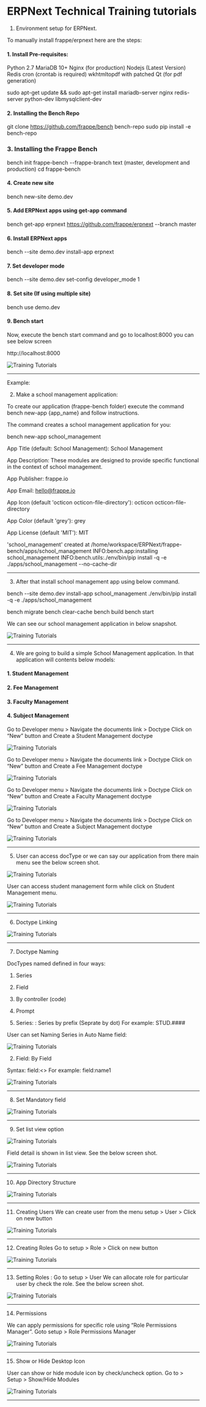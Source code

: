 <!-- add-breadcrumbs -->
# ERPNext Technical Training tutorials

1. Environment setup for ERPNext.

To manually install frappe/erpnext here are the steps:

#### 1. Install Pre-requisites:

Python 2.7
MariaDB 10+
Nginx (for production)
Nodejs (Latest Version)
Redis
cron (crontab is required)
wkhtmltopdf with patched Qt (for pdf generation)

sudo apt-get update && sudo apt-get install mariadb-server nginx redis-server python-dev libmysqlclient-dev

#### 2. Installing the Bench Repo

git clone https://github.com/frappe/bench bench-repo
sudo pip install -e bench-repo

### 3. Installing the Frappe Bench

bench init frappe-bench --frappe-branch text (master, development and production)
cd frappe-bench

#### 4. Create new site

bench new-site demo.dev

#### 5. Add ERPNext apps using get-app command

bench get-app erpnext https://github.com/frappe/erpnext --branch master

#### 6. Install ERPNext apps

bench --site demo.dev install-app erpnext

#### 7. Set developer mode

bench --site demo.dev set-config developer_mode 1

#### 8. Set site (If using multiple site)

bench use demo.dev


#### 9. Bench start

Now, execute the bench start command and go to localhost:8000 you can see below screen

http://localhost:8000

<img class="screenshot" alt="Training Tutorials" src="/docs/assets/img/main_desk.png">

---

Example:

2. Make a school management application:

To create our application (frappe-bench folder) execute the command 
bench new-app {app_name} and follow instructions. 

The command creates a school management application for you:

bench new-app school_management

App Title (default: School Management): School Management

App Description: These modules are designed to provide specific functional in the context of school management.

App Publisher: frappe.io

App Email: hello@frappe.io

App Icon (default 'octicon octicon-file-directory'): octicon octicon-file-directory

App Color (default 'grey'): grey

App License (default 'MIT'): MIT

'school_management' created at /home/workspace/ERPNext/frappe-bench/apps/school_management
INFO:bench.app:installing school_management
INFO:bench.utils:./env/bin/pip install -q  -e ./apps/school_management --no-cache-dir

---

3. After that install school management app using below command.

bench --site demo.dev install-app school_management
./env/bin/pip install -q  -e ./apps/school_management

bench migrate
bench clear-cache
bench build
bench start

We can see our school management application in below snapshot.

<img class="screenshot" alt="Training Tutorials" src="/docs/assets/img/app_icon.png">

---

4. We are going to build a simple School Management application. In that application will contents below models:

#### 1. Student Management
#### 2. Fee Management
#### 3. Faculty Management
#### 4. Subject Management

Go to Developer menu > Navigate the documents link > Doctype
Click on “New” button and Create a Student Management doctype 

<img class="screenshot" alt="Training Tutorials" src="/docs/assets/img/stud_doctype.png">


Go to Developer menu > Navigate the documents link > Doctype
Click on “New” button and Create a Fee Management doctype

<img class="screenshot" alt="Training Tutorials" src="/docs/assets/img/fee_doctype.png">

Go to Developer menu > Navigate the documents link > Doctype
Click on “New” button and Create a Faculty Management doctype 

<img class="screenshot" alt="Training Tutorials" src="/docs/assets/img/faculty_doctype.png">

Go to Developer menu > Navigate the documents link > Doctype
Click on “New” button and Create a Subject Management doctype 

<img class="screenshot" alt="Training Tutorials" src="/docs/assets/img/subject_doctype.png">

---
5. User can access docType or we can say our application from there main menu see the below screen shot.

<img class="screenshot" alt="Training Tutorials" src="/docs/assets/img/doctype_list.png">


User can access student management form while click on Student Management menu.

<img class="screenshot" alt="Training Tutorials" src="/docs/assets/img/stud_form.png">

---

6. Doctype Linking

<img class="screenshot" alt="Training Tutorials" src="/docs/assets/img/doctype_linking.png">

---

7. Doctype Naming

DocTypes named defined in four ways:
1. Series 
2. Field
3. By controller (code)
4. Prompt

1. Series: : Series by prefix (Seprate by dot) 
For example: STUD.####


User can set Naming Series in Auto Name field:

<img class="screenshot" alt="Training Tutorials" src="/docs/assets/img/naming_series.png">

2. Field:  By Field

Syntax: field:<<field name>>
For example: field:name1

<img class="screenshot" alt="Training Tutorials" src="/docs/assets/img/naming_field.png">

---

8. Set Mandatory field

<img class="screenshot" alt="Training Tutorials" src="/docs/assets/img/mandatory_field.png">

---

9. Set list view option

<img class="screenshot" alt="Training Tutorials" src="/docs/assets/img/listview_img.png">

Field detail is shown in list view. See the below screen shot.

<img class="screenshot" alt="Training Tutorials" src="/docs/assets/img/listview_display.png">


---


10. App Directory Structure

<img class="screenshot" alt="Training Tutorials" src="/docs/assets/img/app_directory.png">


---

11. Creating Users
We can create user from the menu setup > User > Click on new button

<img class="screenshot" alt="Training Tutorials" src="/docs/assets/img/user.png">

---

12. Creating Roles
Go to setup > Role > Click on new button 

<img class="screenshot" alt="Training Tutorials" src="/docs/assets/img/role.png">

---

13. Setting Roles : Go to setup > User 
We can allocate role for particular user by check the role. See the below screen shot.

<img class="screenshot" alt="Training Tutorials" src="/docs/assets/img/setting_role.png">

---

14. Permissions

We can apply permissions for specific role using “Role Permissions Manager”.
Goto setup > Role Permissions Manager

<img class="screenshot" alt="Training Tutorials" src="/docs/assets/img/permission.png">

---

15. Show or Hide Desktop Icon

User can show or hide module icon by check/uncheck option.
Go to > Setup > Show/Hide Modules

<img class="screenshot" alt="Training Tutorials" src="/docs/assets/img/show_hide_menu.png">

---

